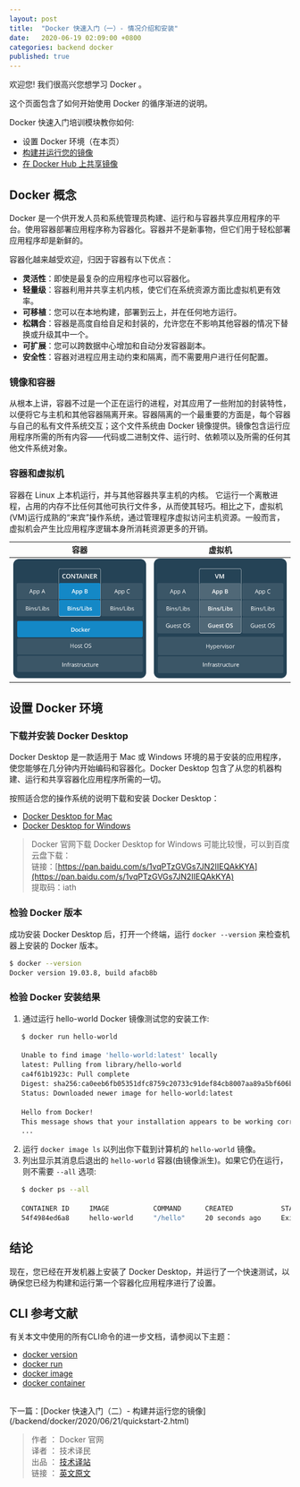```yaml
---
layout: post
title:  "Docker 快速入门（一）- 情况介绍和安装"
date:   2020-06-19 02:09:00 +0800
categories: backend docker
published: true
---
```


欢迎您! 我们很高兴您想学习 Docker 。

这个页面包含了如何开始使用 Docker 的循序渐进的说明。

Docker 快速入门培训模块教你如何:

- 设置 Docker 环境（在本页）
- [构建并运行您的镜像](https://ittranslator.cn/backend/docker/2020/06/21/quickstart-2.html)
- [在 Docker Hub 上共享镜像](https://ittranslator.cn/backend/docker/2020/06/24/quickstart-3.html)

## Docker 概念

Docker 是一个供开发人员和系统管理员构建、运行和与容器共享应用程序的平台。使用容器部署应用程序称为容器化。容器并不是新事物，但它们用于轻松部署应用程序却是新鲜的。

容器化越来越受欢迎，归因于容器有以下优点：

- **灵活性**：即使是最复杂的应用程序也可以容器化。
- **轻量级**：容器利用并共享主机内核，使它们在系统资源方面比虚拟机更有效率。
- **可移植**：您可以在本地构建，部署到云上，并在任何地方运行。
- **松耦合**：容器是高度自给自足和封装的，允许您在不影响其他容器的情况下替换或升级其中一个。 
- **可扩展**：您可以跨数据中心增加和自动分发容器副本。
- **安全性**：容器对进程应用主动约束和隔离，而不需要用户进行任何配置。

### 镜像和容器

从根本上讲，容器不过是一个正在运行的进程，对其应用了一些附加的封装特性，以便将它与主机和其他容器隔离开来。容器隔离的一个最重要的方面是，每个容器与自己的私有文件系统交互；这个文件系统由 Docker 镜像提供。镜像包含运行应用程序所需的所有内容——代码或二进制文件、运行时、依赖项以及所需的任何其他文件系统对象。

### 容器和虚拟机

容器在 Linux 上本机运行，并与其他容器共享主机的内核。 它运行一个离散进程，占用的内存不比任何其他可执行文件多，从而使其轻巧。相比之下，虚拟机(VM)运行成熟的“来宾”操作系统，通过管理程序虚拟访问主机资源。一般而言，虚拟机会产生比应用程序逻辑本身所消耗资源更多的开销。

|                            容器                             |                           虚拟机                           |
| :---------------------------------------------------------: | :--------------------------------------------------------: |
| ![Container stack example](/assets/images/docker-container@2x.png) | ![Virtual machine stack example](/assets/images/docker-VM@2x.png) |

## 设置 Docker 环境

### 下载并安装 Docker Desktop

Docker Desktop 是一款适用于 Mac 或 Windows 环境的易于安装的应用程序，使您能够在几分钟内开始编码和容器化。Docker Desktop 包含了从您的机器构建、运行和共享容器化应用程序所需的一切。

按照适合您的操作系统的说明下载和安装 Docker Desktop：

- [Docker Desktop for Mac](https://docs.docker.com/docker-for-mac/install/)
- [Docker Desktop for Windows](https://docs.docker.com/docker-for-windows/install/)

> Docker 官网下载 Docker Desktop for Windows 可能比较慢，可以到百度云盘下载：<br/>
> 链接：[https://pan.baidu.com/s/1vqPTzGVGs7JN2IIEQAkKYA](https://pan.baidu.com/s/1vqPTzGVGs7JN2IIEQAkKYA) <br/>
> 提取码：iath

### 检验 Docker 版本

成功安装 Docker Desktop 后，打开一个终端，运行 `docker --version` 来检查机器上安装的 Docker 版本。

```BASH
$ docker --version
Docker version 19.03.8, build afacb8b
```

### 检验 Docker 安装结果

1. 通过运行 hello-world Docker 镜像测试您的安装工作:
```BASH
   $ docker run hello-world

   Unable to find image 'hello-world:latest' locally
   latest: Pulling from library/hello-world
   ca4f61b1923c: Pull complete
   Digest: sha256:ca0eeb6fb05351dfc8759c20733c91def84cb8007aa89a5bf606bc8b315b9fc7
   Status: Downloaded newer image for hello-world:latest

   Hello from Docker!
   This message shows that your installation appears to be working correctly.
   ...
```
2. 运行 `docker image ls` 以列出你下载到计算机的 `hello-world` 镜像。
3. 列出显示其消息后退出的 `hello-world` 容器(由镜像派生)。如果它仍在运行，则不需要 `--all` 选项:
```BASH
   $ docker ps --all

   CONTAINER ID     IMAGE           COMMAND      CREATED            STATUS
   54f4984ed6a8     hello-world     "/hello"     20 seconds ago     Exited (0) 19 seconds ago
```

## 结论

现在，您已经在开发机器上安装了 Docker Desktop，并运行了一个快速测试，以确保您已经为构建和运行第一个容器化应用程序进行了设置。

## CLI 参考文献

有关本文中使用的所有CLI命令的进一步文档，请参阅以下主题：

- [docker version](https://docs.docker.com/engine/reference/commandline/version/)
- [docker run](https://docs.docker.com/engine/reference/commandline/run/)
- [docker image](https://docs.docker.com/engine/reference/commandline/image/)
- [docker container](https://docs.docker.com/engine/reference/commandline/container/)

<br/>
下一篇：[Docker 快速入门（二）- 构建并运行您的镜像](/backend/docker/2020/06/21/quickstart-2.html)

<br/>

> 作者 ： Docker 官网 <br/>
> 译者 ： 技术译民 <br/>
> 出品 ： [技术译站](https://ittranslator.cn/) <br/>
> 链接 ： [英文原文](https://docs.docker.com/get-started/)